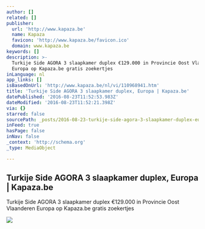 ```yaml
---
author: []
related: []
publisher:
  url: 'http://www.kapaza.be'
  name: Kapaza
  favicon: 'http://www.kapaza.be/favicon.ico'
  domain: www.kapaza.be
keywords: []
description: >-
  Turkije Side AGORA 3 slaapkamer duplex €129.000 in Provincie Oost Vlaanderen
  Europa op Kapaza.be gratis zoekertjes
inLanguage: nl
app_links: []
isBasedOnUrl: 'http://www.kapaza.be/nl/vi/110968941.htm'
title: 'Turkije Side AGORA 3 slaapkamer duplex, Europa | Kapaza.be'
datePublished: '2016-08-23T11:52:53.983Z'
dateModified: '2016-08-23T11:52:21.398Z'
via: {}
starred: false
sourcePath: _posts/2016-08-23-turkije-side-agora-3-slaapkamer-duplex-europa-or-kapazabe.md
inFeed: true
hasPage: false
inNav: false
_context: 'http://schema.org'
_type: MediaObject

---
```

<article style=""><h1>Turkije Side AGORA 3 slaapkamer duplex, Europa | Kapaza.be</h1><p>Turkije Side AGORA 3 slaapkamer duplex €129.000 in Provincie Oost Vlaanderen Europa op Kapaza.be gratis zoekertjes</p><img src="http://img1.kapaza.be/images/36/365623030394819.jpg" /></article>